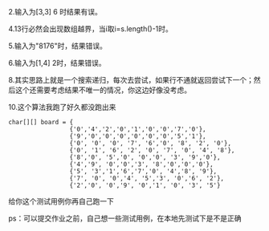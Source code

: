 2.输入为[3,3] 6 时结果有误。

4.13行必然会出现数组越界，当i取i=s.length()-1时。

5.输入为"8176"时，结果错误。

6.输入为[1,4] 2时，结果错误。

8.其实思路上就是一个搜索递归，每次去尝试，如果行不通就返回尝试下一个；然后这个还需要考虑结果不唯一的情况，你这边好像没考虑。

10.这个算法我跑了好久都没跑出来

```
char[][] board = {
                 {'0','4','2','0','1','0','0','7','0'},                
                 {'9','0','0','0','0','0','0','5','1'},
                 {'0', '0', '0', '7', '6','0', '8', '2', '0'},                
                 {'0', '1', '6', '2', '0', '7', '0', '4', '8'},                
                 {'8','0', '5','0', '0','0', '3', '9','0'},                
                 {'4','9', '0','0','3', '8','0','0','0'},                
                 {'5', '3','1','6','7','0', '4','8', '9'},                
                 {'7', '0', '0','4', '5','3', '0','6', '2'},                
                 {'2','0', '0','9', '0','1', '0', '3', '5'}
```

给你这个测试用例你再自己跑一下


ps：可以提交作业之前，自己想一些测试用例，在本地先测试下是不是正确